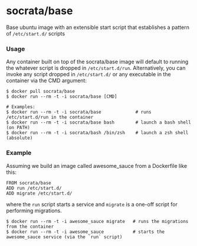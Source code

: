 socrata/base
============

Base ubuntu image with an extensible start script that establishes a pattern of `/etc/start.d/` scripts

### Usage

Any container built on top of the socrata/base image will default to running the whatever script is dropped in `/etc/start.d/run`. Alternatively, you can invoke any script dropped in `/etc/start.d/` or any executable in the container via the CMD argument:

    $ docker pull socrata/base
    $ docker run --rm -t -i socrata/base [CMD]

    # Examples:
    $ docker run --rm -t -i socrata/base             # runs /etc/start.d/run in the container 
    $ docker run --rm -t -i socrata/base bash        # launch a bash shell (on PATH)
    $ docker run --rm -t -i socrata/bash /bin/zsh    # launch a zsh shell (absolute)

### Example

Assuming we build an image called awesome_sauce from a Dockerfile like this:

    FROM socrata/base
    ADD run /etc/start.d/
    ADD migrate /etc/start.d/

where the `run` script starts a service and `migrate` is a one-off script for performing migrations.

    $ docker run --rm -t -i awesome_sauce migrate   # runs the migrations from the container
    $ docker run --rm -t -i awesome_sauce           # starts the awesome_sauce service (via the `run` script)

